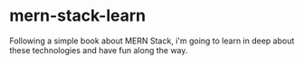 # mern-stack-learn
Following a simple book about MERN Stack, i'm going to learn in deep about these technologies and have fun along the way.
